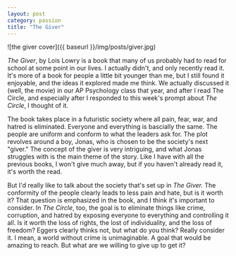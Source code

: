 ```yaml
---
layout: post
category: passion
title: "The Giver"
---
```

![the giver cover]({{ baseurl }}/img/posts/giver.jpg)

*The Giver*, by Lois Lowry is a book that many of us probably had to read for school at some point in our lives. I actually didn't, and only recently read it. It's more of a book for people a little bit younger than me, but I still found it enjoyable, and the ideas it explored made me think. We actually discussed it (well, the movie) in our AP Psychology class that year, and after I read The Circle, and especially after I responded to this week's prompt about *The Circle*, I thought of it.

The book takes place in a futuristic society where all pain, fear, war, and hatred is eliminated. Everyone and everything is bascially the same. The people are uniform and conform to what the leaders ask for. The plot revolves around a boy, Jonas, who is chosen to be the society's next "giver." The concept of the giver is very intriguing, and what Jonas struggles with is the main theme of the story. Like I have with all the previous books, I won't give much away, but if you haven't already read it, it's worth the read.

But I'd really like to talk about the society that's set up in *The Giver.* The conformity of the people clearly leads to less pain and hate, but is it worth it? That question is emphasized in the book, and I think it's important to consider. In *The Circle*, too, the goal is to eliminate things like crime, corruption, and hatred by exposing everyone to everything and controlling it all. Is it worth the loss of rights, the lost of individuality, and the loss of freedom? Eggers clearly thinks not, but what do you think? Really consider it. I mean, a world without crime is unimaginable. A goal that would be amazing to reach. But what are we willing to give up to get it?